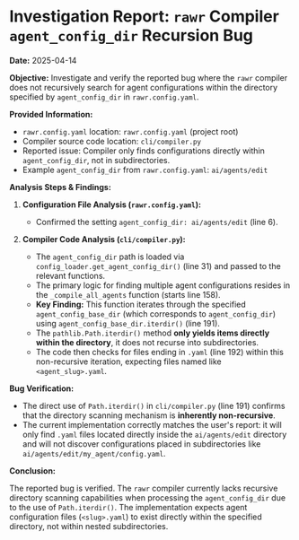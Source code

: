 # Investigation Report: `rawr` Compiler `agent_config_dir` Recursion Bug

**Date:** 2025-04-14

**Objective:** Investigate and verify the reported bug where the `rawr` compiler does not recursively search for agent configurations within the directory specified by `agent_config_dir` in `rawr.config.yaml`.

**Provided Information:**

*   `rawr.config.yaml` location: `rawr.config.yaml` (project root)
*   Compiler source code location: `cli/compiler.py`
*   Reported issue: Compiler only finds configurations directly within `agent_config_dir`, not in subdirectories.
*   Example `agent_config_dir` from `rawr.config.yaml`: `ai/agents/edit`

**Analysis Steps & Findings:**

1.  **Configuration File Analysis (`rawr.config.yaml`):**
    *   Confirmed the setting `agent_config_dir: ai/agents/edit` (line 6).

2.  **Compiler Code Analysis (`cli/compiler.py`):**
    *   The `agent_config_dir` path is loaded via `config_loader.get_agent_config_dir()` (line 31) and passed to the relevant functions.
    *   The primary logic for finding multiple agent configurations resides in the `_compile_all_agents` function (starts line 158).
    *   **Key Finding:** This function iterates through the specified `agent_config_base_dir` (which corresponds to `agent_config_dir`) using `agent_config_base_dir.iterdir()` (line 191).
    *   The `pathlib.Path.iterdir()` method **only yields items directly within the directory**, it does not recurse into subdirectories.
    *   The code then checks for files ending in `.yaml` (line 192) within this non-recursive iteration, expecting files named like `<agent_slug>.yaml`.

**Bug Verification:**

*   The direct use of `Path.iterdir()` in `cli/compiler.py` (line 191) confirms that the directory scanning mechanism is **inherently non-recursive**.
*   The current implementation correctly matches the user's report: it will only find `.yaml` files located directly inside the `ai/agents/edit` directory and will not discover configurations placed in subdirectories like `ai/agents/edit/my_agent/config.yaml`.

**Conclusion:**

The reported bug is verified. The `rawr` compiler currently lacks recursive directory scanning capabilities when processing the `agent_config_dir` due to the use of `Path.iterdir()`. The implementation expects agent configuration files (`<slug>.yaml`) to exist directly within the specified directory, not within nested subdirectories.